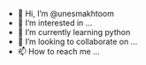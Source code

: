 - 👋 Hi, I’m @unesmakhtoom
- 👀 I’m interested in ...
- 🌱 I’m currently learning python
- 💞️ I’m looking to collaborate on ...
- 📫 How to reach me ...

<!---
unesmakhtoom/unesmakhtoom is a ✨ special ✨ repository because its `README.md` (this file) appears on your GitHub profile.
You can click the Preview link to take a look at your changes.
--->
